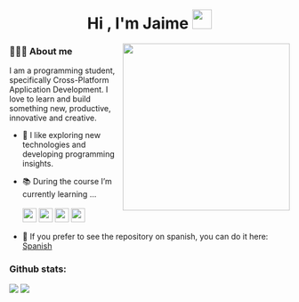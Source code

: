 <h1 align="center">Hi , I'm Jaime <img src="https://media.giphy.com/media/hvRJCLFzcasrR4ia7z/giphy.gif" width="35"></h1>

<img align="right" width=300px src="https://i.giphy.com/media/v1.Y2lkPTc5MGI3NjExcDJsaTlwMHV2ZGI2NnlsaDA1aXJsN3VlYmIxbmR3OTlyOXo2Znp1ZyZlcD12MV9pbnRlcm5hbF9naWZfYnlfaWQmY3Q9cw/FLh0clsMqjbLB9jISi/giphy.gif" />

 <h3> 👨🏻‍💻 About me</h3>

I am a programming student, specifically Cross-Platform Application Development. I love to learn and build something new, productive, innovative and creative.

- 🤔 I like exploring new technologies and developing programming insights.

- 📚 During the course I’m currently learning ... <br></br>
  <img src="https://img.shields.io/badge/java-%23ED8B00.svg?style=for-the-badge&logo=openjdk&logoColor=white" height="25"/>
    <img src="https://img.shields.io/badge/python-3670A0?style=for-the-badge&logo=python&logoColor=ffdd54" height="25"/>
      <img src="https://img.shields.io/badge/html5-%23E34F26.svg?style=for-the-badge&logo=html5&logoColor=white" height="25"/>
        <img src="https://img.shields.io/badge/css3-%231572B6.svg?style=for-the-badge&logo=css3&logoColor=white" height="25"/>
        
- 🎏 If you prefer to see the repository on spanish, you can do it here: <a href="">Spanish</a>

<h3>Github stats:</h3> 

[![](https://github-readme-stats.vercel.app/api?username=JaimeBonBol&show_icons=true&theme=tokyonight&hide_border=true&locale=en)](https://github.com/JaimeBonBol)
[![](https://github-readme-streak-stats.herokuapp.com/?user=JaimeBonBol&theme=material-palenight)](https://github.com/JaimeBonBol)
</div>
